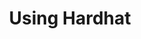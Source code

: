 ---
title: Using Hardhat
slug: /guides/deploy-smart-contracts
description: "A guide on deploying a smart contract on the Chain test network using Remix IDE. Includes instructions for
setting up the environment, compiling, and deploying the smart contract."
keywords: ["Remix", "Remix IDE", "smart contract", "Chain", "Chain test network", "Chain testnet", "Solidity", "smart contract deployment", "deploy a smart contract", "write smart contract", "smart contract development", "online IDE"]
---